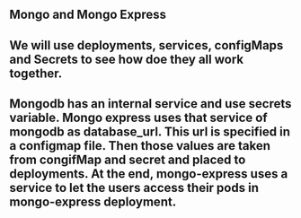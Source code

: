 ## Mongo and Mongo Express

## We will use deployments, services, configMaps and Secrets to see how doe they all work together.

## Mongodb has an internal service and use secrets variable. Mongo express uses that service of mongodb as database_url. This url is specified in a configmap file. Then those values are taken from congifMap and secret and placed to deployments. At the end, mongo-express uses a service to let the users access their pods in mongo-express deployment.
